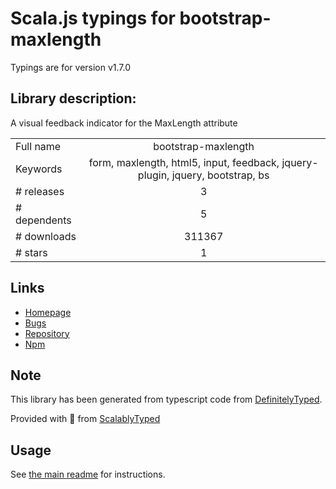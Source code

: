 
# Scala.js typings for bootstrap-maxlength

Typings are for version v1.7.0

## Library description:
A visual feedback indicator for the MaxLength attribute

|                    |                 |
| ------------------ | :-------------: |
| Full name          | bootstrap-maxlength |
| Keywords           | form, maxlength, html5, input, feedback, jquery-plugin, jquery, bootstrap, bs |
| # releases         | 3 |
| # dependents       | 5 |
| # downloads        | 311367 |
| # stars            | 1 |

## Links
- [Homepage](https://github.com/mimo84/bootstrap-maxlength)
- [Bugs](https://github.com/mimo84/bootstrap-maxlength/issues)
- [Repository](https://github.com/mimo84/bootstrap-maxlength)
- [Npm](https://www.npmjs.com/package/bootstrap-maxlength)
    


## Note
This library has been generated from typescript code from [DefinitelyTyped](https://definitelytyped.org).

Provided with :purple_heart: from [ScalablyTyped](https://github.com/oyvindberg/ScalablyTyped)

## Usage
See [the main readme](../../readme.md) for instructions.


